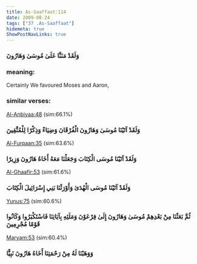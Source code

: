 ```yaml
---
title: As-Saaffaat:114
date: 2009-08-24
tags: ["37 .As-Saaffaat"]
hidemeta: true 
ShowPostNavLinks: true 
---
```

### وَلَقَدْ مَنَنَّا عَلَىٰ مُوسَىٰ وَهَارُونَ
### meaning: 
Certainly We favoured Moses and Aaron,
### similar verses: 

[Al-Anbiyaa:48](/21/48) (sim:66.1%)

### وَلَقَدْ آتَيْنَا مُوسَىٰ وَهَارُونَ الْفُرْقَانَ وَضِيَاءً وَذِكْرًا لِلْمُتَّقِينَ

[Al-Furqaan:35](/25/35) (sim:63.6%)

### وَلَقَدْ آتَيْنَا مُوسَى الْكِتَابَ وَجَعَلْنَا مَعَهُ أَخَاهُ هَارُونَ وَزِيرًا

[Al-Ghaafir:53](/40/53) (sim:61.6%)

### وَلَقَدْ آتَيْنَا مُوسَى الْهُدَىٰ وَأَوْرَثْنَا بَنِي إِسْرَائِيلَ الْكِتَابَ

[Yunus:75](/10/75) (sim:60.6%)

### ثُمَّ بَعَثْنَا مِنْ بَعْدِهِمْ مُوسَىٰ وَهَارُونَ إِلَىٰ فِرْعَوْنَ وَمَلَئِهِ بِآيَاتِنَا فَاسْتَكْبَرُوا وَكَانُوا قَوْمًا مُجْرِمِينَ

[Maryam:53](/19/53) (sim:60.4%)

### وَوَهَبْنَا لَهُ مِنْ رَحْمَتِنَا أَخَاهُ هَارُونَ نَبِيًّا
